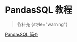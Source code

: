 # PandasSQL 教程

<show-structure depth="2"/>

> 待补充
{style="warning"}


<seealso>
<category ref="ref_docs">
    <a href="https://mp.weixin.qq.com/s/LlAf6xGZX6c9SFU69aQsQQ">PandasSQL 简介</a>
</category>
<category ref="ref_github">
</category>
<category ref="ref_issues">
</category>
<category ref="ref_hf"></category>
<category ref="ref_ms"></category>
</seealso>